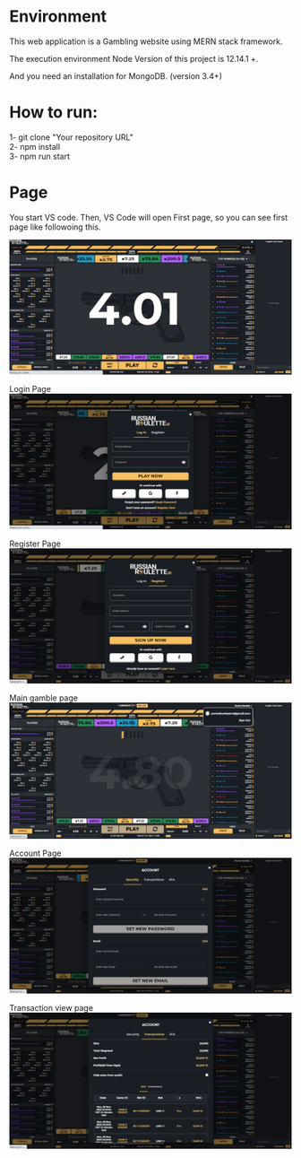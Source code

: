 # Environment

This web application is a Gambling website using MERN stack framework.

The execution environment Node Version of this project is 12.14.1 +.

And you need an installation for MongoDB. (version 3.4+)

# How to run:

1- git clone "Your repository URL" <br>
2- npm install <br>
3- npm run start <br>

# Page

You start VS code.
Then, VS Code will open First page, so you can see first page like followoing this.

![First Local](screenshots/Screenshot_1.png)

Login Page
![First Local](screenshots/Screenshot_2.png)

Register Page
![First Local](screenshots/Screenshot_3.png)

Main gamble page
![First Local](screenshots/Screenshot_4.png)

Account Page
![First Local](screenshots/Screenshot_5.png)

Transaction view page
![First Local](screenshots/Screenshot_6.png)
